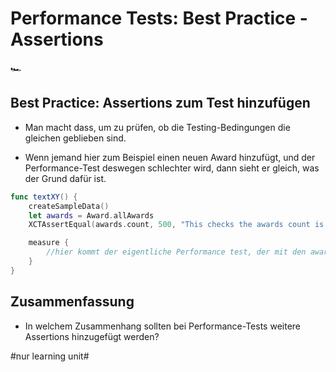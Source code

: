 # Performance Tests: Best Practice - Assertions
🏎️

## Best Practice: Assertions zum Test hinzufügen

- Man macht dass, um zu prüfen, ob die Testing-Bedingungen die gleichen geblieben sind.

- Wenn jemand hier zum Beispiel einen neuen Award hinzufügt, und der Performance-Test deswegen schlechter wird, dann sieht er gleich, was der Grund dafür ist.


```swift
func textXY() {
	createSampleData()
    let awards = Award.allAwards
    XCTAssertEqual(awards.count, 500, "This checks the awards count is constant. Change this if you add awards.")

	measure {
		//hier kommt der eigentliche Performance test, der mit den awards arbeitet.
	}
}
```

## Zusammenfassung
- In welchem Zusammenhang sollten bei Performance-Tests weitere Assertions hinzugefügt werden?


#nur learning unit#
